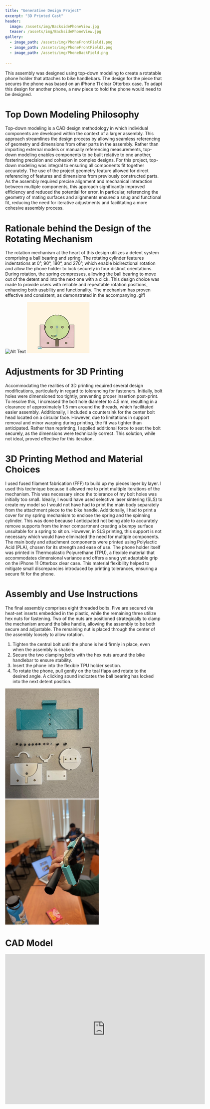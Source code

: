 ```yaml
---
title: "Generative Design Project"
excerpt: "3D Printed Cast"
header:
  image: /assets/img/BacksidePhoneView.jpg
  teaser: /assets/img/BacksidePhoneView.jpg
gallery:
  - image_path: /assets/img/PhoneFrontField1.png
  - image_path: /assets/img/PhoneFrontField2.png
  - image_path: /assets/img/PhoneBackField.png
     
---
```

This assembly was designed using top-down modeling to create a rotatable phone holder that attaches to bike handlebars. The design for the piece that secures the phone was based on an iPhone 11 clear Otterbox case. To adapt this design for another phone, a new piece to hold the phone would need to be designed. 

# Top Down Modeling Philosophy 

Top-down modeling is a CAD design methodology in which individual components are developed within the context of a larger assembly. This approach streamlines the design process by allowing seamless referencing of geometry and dimensions from other parts in the assembly. Rather than importing external models or manually referencing measurements, top-down modeling enables components to be built relative to one another, fostering precision and cohesion in complex designs.
For this project, top-down modeling was integral to ensuring all components fit together accurately. The use of the project geometry feature allowed for direct referencing of features and dimensions from previously constructed parts. As the assembly required precise alignment and mechanical interaction between multiple components, this approach significantly improved efficiency and reduced the potential for error. In particular, referencing the geometry of mating surfaces and alignments ensured a snug and functional fit, reducing the need for iterative adjustments and facilitating a more cohesive assembly process.

# Rationale behind the Design of the Rotating Mechanism

The rotation mechanism at the heart of this design utilizes a detent system comprising a ball bearing and spring. The rotating cylinder features indentations at 0°, 90°, 180°, and 270°, which enable bidirectional rotation and allow the phone holder to lock securely in four distinct orientations. During rotation, the spring compresses, allowing the ball bearing to move out of the detent and into the next one with a click. This design choice was made to provide users with reliable and repeatable rotation positions, enhancing both usability and functionality. The mechanism has proven effective and consistent, as demonstrated in the accompanying .gif!

<img src="/assets/img/RotatingPhone.GIF" alt="Alt Text" width="200">
<img src="/assets/img/Cross-Sectional-Analysis.png" alt="Alt Text" width="200">

# Adjustments for 3D Printing

Accommodating the realities of 3D printing required several design modifications, particularly in regard to tolerancing for fasteners. Initially, bolt holes were dimensioned too tightly, preventing proper insertion post-print. To resolve this, I increased the bolt hole diameter to 4.5 mm, resulting in a clearance of approximately 1.5 mm around the threads, which facilitated easier assembly.
Additionally, I included a countersink for the center bolt head located on a circular face. However, due to limitations in support removal and minor warping during printing, the fit was tighter than anticipated. Rather than reprinting, I applied additional force to seat the bolt securely, as the dimensions were technically correct. This solution, while not ideal, proved effective for this iteration.

# 3D Printing Method and Material Choices

I used fused filament fabrication (FFF) to build up my pieces layer by layer. I used this technique because it allowed me to print multiple iterations of the mechanism. This was necessary since the tolerance of my bolt holes was initially too small. Ideally, I would have used selective laser sintering (SLS) to create my model so I would not have had to print the main body separately from the attachment piece to the bike handle. Additionally, I had to print a cover for my spring mechanism to enclose the spring and the spinning cylinder. This was done because I anticipated not being able to accurately remove supports from the inner compartment creating a bumpy surface unsuitable for a spring to sit on. However, in SLS printing, this support is not necessary which would have eliminated the need for multiple components.
The main body and attachment components were printed using Polylactic Acid (PLA), chosen for its strength and ease of use. The phone holder itself was printed in Thermoplastic Polyurethane (TPU), a flexible material that accommodates dimensional variance and offers a snug yet adaptable grip on the iPhone 11 Otterbox clear case. This material flexibility helped to mitigate small discrepancies introduced by printing tolerances, ensuring a secure fit for the phone.

# Assembly and Use Instructions 

The final assembly comprises eight threaded bolts. Five are secured via heat-set inserts embedded in the plastic, while the remaining three utilize hex nuts for fastening. Two of the nuts are positioned strategically to clamp the mechanism around the bike handle, allowing the assembly to be both secure and adjustable. The remaining nut is placed through the center of the assembly loosely to allow rotation. 

1. Tighten the central bolt until the phone is held firmly in place, even when the assembly is shaken.
2. Secure the two clamping bolts with the hex nuts around the bike handlebar to ensure stability.
3. Insert the phone into the flexible TPU holder section.
4. To rotate the phone, pull gently on the teal flaps and rotate to the desired angle. A clicking sound indicates the ball bearing has locked into the next detent position.

<img src="/assets/img/TopDownParts.jpg" alt="Alt Text" width="300">
<img src="/assets/img/Handlebars.jpg" alt="Alt Text" width="300">

# CAD Model
<iframe src="https://vanderbilt643.autodesk360.com/shares/public/SH286ddQT78850c0d8a4a277aa1322249a25?mode=embed" width="640" height="480" allowfullscreen="true" webkitallowfullscreen="true" mozallowfullscreen="true"  frameborder="0"></iframe>
